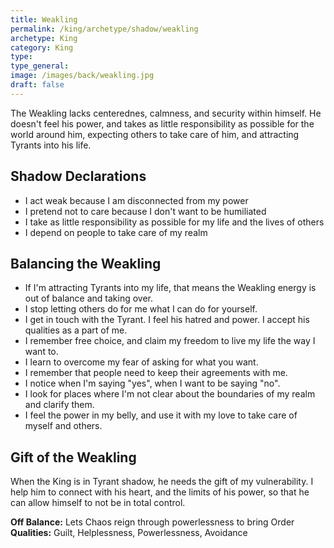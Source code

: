 ```yaml
---
title: Weakling
permalink: /king/archetype/shadow/weakling
archetype: King
category: King
type: 
type_general: 
image: /images/back/weakling.jpg
draft: false
---
```

 The Weakling lacks centerednes, calmness, and security within himself. He doesn't feel his power, and takes as little responsibility as possible for the world around him, expecting others to take care of him, and attracting Tyrants into his life.  
  
  
## Shadow Declarations  
- I act weak because I am disconnected from my power  
- I pretend not to care because I don't want to be humiliated  
- I take as little responsibility as possible for my life and the lives of others  
- I depend on people to take care of my realm  
  
## Balancing the Weakling  
- If I'm attracting Tyrants into my life, that means the Weakling energy is out of balance and taking over.  
- I stop letting others do for me what I can do for yourself.  
- I get in touch with the Tyrant. I feel his hatred and power. I accept his qualities as a part of me.  
- I remember free choice, and claim my freedom to live my life the way I want to.   
- I learn to overcome my fear of asking for what you want.  
- I remember that people need to keep their agreements with me.  
- I notice when I'm saying "yes", when I want to be saying "no".  
- I look for places where I'm not clear about the boundaries of my realm and clarify them.  
- I feel the power in my belly, and use it with my love to take care of myself and others.  
  
## Gift of the Weakling  
When the King is in Tyrant shadow, he needs the gift of my vulnerability. I help him to connect with his heart, and the limits of his power, so that he can allow himself to not be in total control.   
  
**Off Balance:** Lets Chaos reign through powerlessness to bring Order  
**Qualities:** Guilt, Helplessness, Powerlessness, Avoidance
